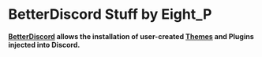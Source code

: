 # BetterDiscord Stuff by Eight_P

#### [BetterDiscord](https://betterdiscord.app/) allows the installation of user-created [Themes](Themes) and Plugins injected into Discord.
